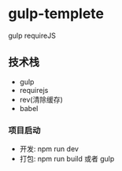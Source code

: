 # gulp-templete
gulp requireJS 

## 技术栈
 * gulp
 * requirejs
 * rev(清除缓存)
 * babel

### 项目启动
 * 开发: npm run dev
 * 打包: npm run build 或者 gulp
 